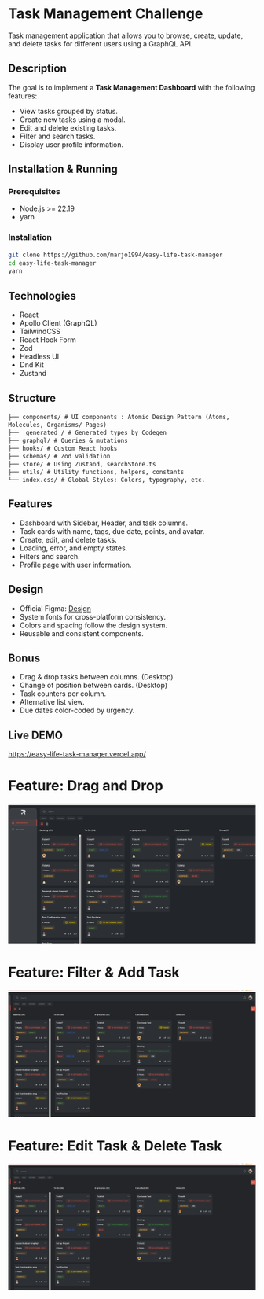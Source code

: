 # Task Management Challenge

Task management application that allows you to browse, create, update, and delete tasks for different users using a GraphQL API.

## Description

The goal is to implement a **Task Management Dashboard** with the following features:

- View tasks grouped by status.
- Create new tasks using a modal.
- Edit and delete existing tasks.
- Filter and search tasks.
- Display user profile information.

## Installation & Running

### Prerequisites

- Node.js >= 22.19
- yarn

### Installation

```bash
git clone https://github.com/marjo1994/easy-life-task-manager
cd easy-life-task-manager
yarn
```

## Technologies

- React
- Apollo Client (GraphQL)
- TailwindCSS
- React Hook Form
- Zod
- Headless UI
- Dnd Kit
- Zustand

## Structure

```src/
├── components/ # UI components : Atomic Design Pattern (Atoms, Molecules, Organisms/ Pages)
├── _generated_/ # Generated types by Codegen
├── graphql/ # Queries & mutations
├── hooks/ # Custom React hooks
├── schemas/ # Zod validation
├── store/ # Using Zustand, searchStore.ts
├── utils/ # Utility functions, helpers, constants
└── index.css/ # Global Styles: Colors, typography, etc.
```

## Features

- Dashboard with Sidebar, Header, and task columns.
- Task cards with name, tags, due date, points, and avatar.
- Create, edit, and delete tasks.
- Loading, error, and empty states.
- Filters and search.
- Profile page with user information.

## Design

- Official Figma: [Design](https://www.figma.com/design/iMJq3KKgwfKLwgrpmJSId9/Task-Management-Challenge?node-id=121-4250&t=jsTskXKpOWVeS3rk-0)
- System fonts for cross-platform consistency.
- Colors and spacing follow the design system.
- Reusable and consistent components.

## Bonus

- Drag & drop tasks between columns. (Desktop)
- Change of position between cards. (Desktop)
- Task counters per column.
- Alternative list view.
- Due dates color-coded by urgency.

## Live DEMO

https://easy-life-task-manager.vercel.app/

# Feature: Drag and Drop

![Drag and Drop Demo](public/anim-1.gif)

# Feature: Filter & Add Task

![Filter Demo](public/anim-2.gif)

# Feature: Edit Task & Delete Task

![Edit and delete task Demo](public/anim-2.gif)

